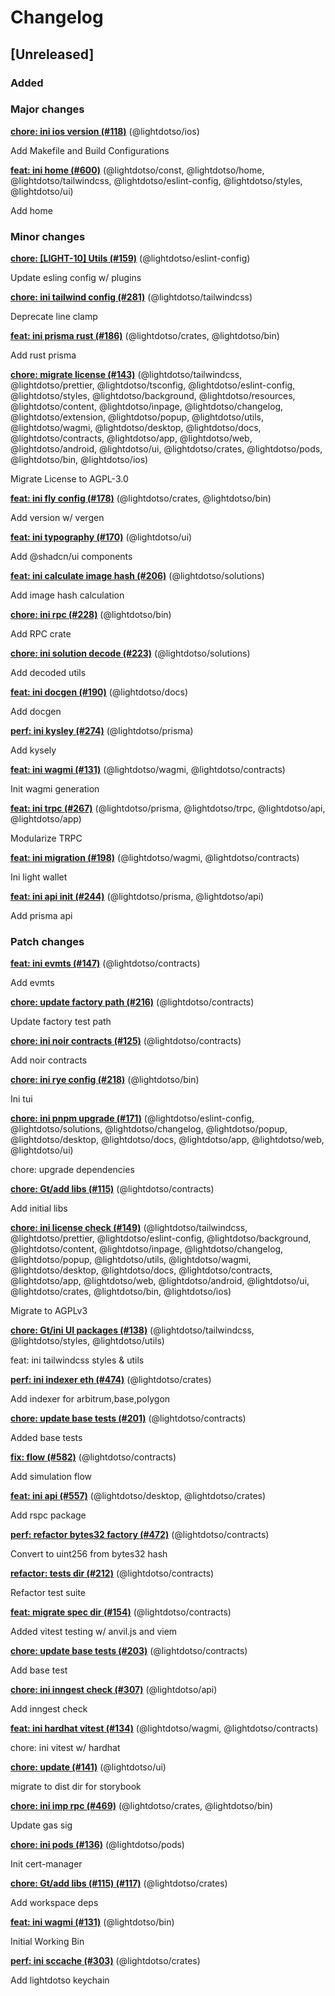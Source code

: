 # Changelog

## [Unreleased]

### Added

### Major changes

**[chore: ini ios version (#118)](https://github.com/LightDotSo/LightDotSo/commit/3c7e61ab5f82d6767b3fb4edfeeb9811377618eb)** (@lightdotso/ios)

Add Makefile and Build Configurations

**[feat: ini home (#600)](https://github.com/LightDotSo/LightDotSo/commit/060f3b466d4427eea73117c202a0f4f3cd76544a)** (@lightdotso/const, @lightdotso/home, @lightdotso/tailwindcss, @lightdotso/eslint-config, @lightdotso/styles, @lightdotso/ui)

Add home

### Minor changes

**[chore: [LIGHT-10] Utils (#159)](https://github.com/LightDotSo/LightDotSo/commit/e2b76af8b2aba9da0ccd1d107cff3ee87d3e5388)** (@lightdotso/eslint-config)

Update esling config w/ plugins

**[chore: ini tailwind config (#281)](https://github.com/LightDotSo/LightDotSo/commit/5504b14314e9f00b74738792de9fe4c66d21c02f)** (@lightdotso/tailwindcss)

Deprecate line clamp

**[feat: ini prisma rust (#186)](https://github.com/LightDotSo/LightDotSo/commit/58e2264e5866f53e14da8da434ce1140abe72597)** (@lightdotso/crates, @lightdotso/bin)

Add rust prisma

**[chore: migrate license (#143)](https://github.com/LightDotSo/LightDotSo/commit/1aab6d87fc1d2c5ebf274c14c1ac0e386b54b7a1)** (@lightdotso/tailwindcss, @lightdotso/prettier, @lightdotso/tsconfig, @lightdotso/eslint-config, @lightdotso/styles, @lightdotso/background, @lightdotso/resources, @lightdotso/content, @lightdotso/inpage, @lightdotso/changelog, @lightdotso/extension, @lightdotso/popup, @lightdotso/utils, @lightdotso/wagmi, @lightdotso/desktop, @lightdotso/docs, @lightdotso/contracts, @lightdotso/app, @lightdotso/web, @lightdotso/android, @lightdotso/ui, @lightdotso/crates, @lightdotso/pods, @lightdotso/bin, @lightdotso/ios)

Migrate License to AGPL-3.0

**[feat: ini fly config (#178)](https://github.com/LightDotSo/LightDotSo/commit/1a646de5aaab926dd60c96659b70e05020aaf339)** (@lightdotso/crates, @lightdotso/bin)

Add version w/ vergen

**[feat: ini typography (#170)](https://github.com/LightDotSo/LightDotSo/commit/bb793e593d9d9e68150c706d37b96fd04fe2e73d)** (@lightdotso/ui)

Add @shadcn/ui components

**[feat: ini calculate image hash (#206)](https://github.com/LightDotSo/LightDotSo/commit/d7b35bae70c1abdcc4bbb42d3b393487a237fb5b)** (@lightdotso/solutions)

Add image hash calculation

**[chore: ini rpc (#228)](https://github.com/LightDotSo/LightDotSo/commit/f0d51966a428223f4a8428870942cd774dd2de08)** (@lightdotso/bin)

Add RPC crate

**[chore: ini solution decode (#223)](https://github.com/LightDotSo/LightDotSo/commit/53b6fcf50bfe573a67b05cfb95256c748cd4e06c)** (@lightdotso/solutions)

Add decoded utils

**[feat: ini docgen (#190)](https://github.com/LightDotSo/LightDotSo/commit/d99f6a05366c5464924f4ced0d4ec6ce68731bef)** (@lightdotso/docs)

Add docgen

**[perf: ini kysley (#274)](https://github.com/LightDotSo/LightDotSo/commit/5018f2d9bd37a6c27c052d2e0a15a63a00533c9e)** (@lightdotso/prisma)

Add kysely

**[feat: ini wagmi (#131)](https://github.com/LightDotSo/LightDotSo/commit/67892b116f492f46c94e210fb28ac35ef85adc5e)** (@lightdotso/wagmi, @lightdotso/contracts)

Init wagmi generation

**[feat: ini trpc (#267)](https://github.com/LightDotSo/LightDotSo/commit/0f9baa9c9a495ef138464f6becb524937a8f7a26)** (@lightdotso/prisma, @lightdotso/trpc, @lightdotso/api, @lightdotso/app)

Modularize TRPC

**[feat: ini migration (#198)](https://github.com/LightDotSo/LightDotSo/commit/234fdc882d684c34f2e101ee4ef9b967c33857b9)** (@lightdotso/wagmi, @lightdotso/contracts)

Ini light wallet

**[feat: ini api init (#244)](https://github.com/LightDotSo/LightDotSo/commit/3bb1a02026dbf1493321d68226ea959ad18c19c0)** (@lightdotso/prisma, @lightdotso/api)

Add prisma api

### Patch changes

**[feat: ini evmts (#147)](https://github.com/LightDotSo/LightDotSo/commit/b51701f851c4f1b3d6b288ef7b11a3d8691c9193)** (@lightdotso/contracts)

Add evmts

**[chore: update factory path (#216)](https://github.com/LightDotSo/LightDotSo/commit/09329e97c332451e5aad1a3bf1eac3a58ae62c13)** (@lightdotso/contracts)

Update factory test path

**[chore: ini noir contracts (#125)](https://github.com/LightDotSo/LightDotSo/commit/d1968ab108623aafe29da732770557adb0ce8505)** (@lightdotso/contracts)

Add noir contracts

**[chore: ini rye config (#218)](https://github.com/LightDotSo/LightDotSo/commit/46d1efc7257fd365289d1da9580d99855b4c7287)** (@lightdotso/bin)

Ini tui

**[chore: ini pnpm upgrade (#171)](https://github.com/LightDotSo/LightDotSo/commit/ecb7d148012f692ce0365d2c10b7163e99c8fe18)** (@lightdotso/eslint-config, @lightdotso/solutions, @lightdotso/changelog, @lightdotso/popup, @lightdotso/desktop, @lightdotso/docs, @lightdotso/app, @lightdotso/web, @lightdotso/ui)

chore: upgrade dependencies

**[chore: Gt/add libs (#115)](https://github.com/LightDotSo/LightDotSo/commit/de6d8856173affdec69a356a2f202a4d67df61d6)** (@lightdotso/contracts)

Add initial libs

**[chore: ini license check (#149)](https://github.com/LightDotSo/LightDotSo/commit/51429114636eff5d0a0553af96dc2d0f5120a702)** (@lightdotso/tailwindcss, @lightdotso/prettier, @lightdotso/eslint-config, @lightdotso/background, @lightdotso/content, @lightdotso/inpage, @lightdotso/changelog, @lightdotso/popup, @lightdotso/utils, @lightdotso/wagmi, @lightdotso/desktop, @lightdotso/docs, @lightdotso/contracts, @lightdotso/app, @lightdotso/web, @lightdotso/android, @lightdotso/ui, @lightdotso/crates, @lightdotso/bin, @lightdotso/ios)

Migrate to AGPLv3

**[chore: Gt/ini UI packages (#138)](https://github.com/LightDotSo/LightDotSo/commit/8d8eb1757888ebdab1d73584bac9f453b527b3d0)** (@lightdotso/tailwindcss, @lightdotso/styles, @lightdotso/utils)

feat: ini tailwindcss styles & utils

**[perf: ini indexer eth (#474)](https://github.com/LightDotSo/LightDotSo/commit/dd7284250c23bc9b74a52298a1e7d87e9c05c673)** (@lightdotso/crates)

Add indexer for arbitrum,base,polygon

**[chore: update base tests (#201)](https://github.com/LightDotSo/LightDotSo/commit/71707aec4b1867552d7e5a30898966cd3ded9b98)** (@lightdotso/contracts)

Added base tests

**[fix: flow (#582)](https://github.com/LightDotSo/LightDotSo/commit/0a15e862b78fa871fe9cc09a239314b3be862430)** (@lightdotso/contracts)

Add simulation flow

**[feat: ini api (#557)](https://github.com/LightDotSo/LightDotSo/commit/a8cc4ddc12d26e5d68531732cbd4199fd3fc0cec)** (@lightdotso/desktop, @lightdotso/crates)

Add rspc package

**[perf: refactor bytes32 factory (#472)](https://github.com/LightDotSo/LightDotSo/commit/6a1a082e284255bc36c015412053455bdc2ebb4e)** (@lightdotso/contracts)

Convert to uint256 from bytes32 hash

**[refactor: tests dir (#212)](https://github.com/LightDotSo/LightDotSo/commit/add76950d61a13ce9a8d368e41552da9caf3ade6)** (@lightdotso/contracts)

Refactor test suite

**[feat: migrate spec dir (#154)](https://github.com/LightDotSo/LightDotSo/commit/4d140bf17b5791938f91a26bc2ad2a945f1f7356)** (@lightdotso/contracts)

Added vitest testing w/ anvil.js and viem

**[chore: update base tests (#203)](https://github.com/LightDotSo/LightDotSo/commit/b5daf7ebdc0abf5a58fb67d6cd669de2fe918bb2)** (@lightdotso/contracts)

Add base test

**[chore: ini inngest check (#307)](https://github.com/LightDotSo/LightDotSo/commit/b396b3a5ad71815f42f3b264a38f8dca2de5bd47)** (@lightdotso/api)

Add inngest check

**[feat: ini hardhat vitest (#134)](https://github.com/LightDotSo/LightDotSo/commit/e51dccfc813d8fa65a0db172806a4e7db5b46683)** (@lightdotso/wagmi, @lightdotso/contracts)

chore: ini vitest w/ hardhat

**[chore: update (#141)](https://github.com/LightDotSo/LightDotSo/commit/60799ab9cb59fb121bcb75d9c009add727689810)** (@lightdotso/ui)

migrate to dist dir for storybook

**[chore: ini imp rpc (#469)](https://github.com/LightDotSo/LightDotSo/commit/b1e202dc794ff7080a06ccc3fc67d6eee1bceedf)** (@lightdotso/crates, @lightdotso/bin)

Update gas sig

**[chore: ini pods (#136)](https://github.com/LightDotSo/LightDotSo/commit/c7fc4d156f8477ffd971464d6ff3ac47a3dc2119)** (@lightdotso/pods)

Init cert-manager

**[chore: Gt/add libs (#115) (#117)](https://github.com/LightDotSo/LightDotSo/commit/89bd35e0bf82e0fcb89ad0e235963d8efc7a8109)** (@lightdotso/crates)

Add workspace deps

**[feat: ini wagmi (#131)](https://github.com/LightDotSo/LightDotSo/commit/67892b116f492f46c94e210fb28ac35ef85adc5e)** (@lightdotso/bin)

Initial Working Bin

**[perf: ini sccache (#303)](https://github.com/LightDotSo/LightDotSo/commit/6aeb8395fbcdd18c92c1fd300f7b5a56846c64e0)** (@lightdotso/crates)

Add lightdotso keychain

